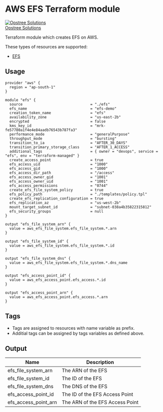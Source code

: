 AWS EFS Terraform module
=====================================

[![Opstree Solutions][opstree_avatar]][opstree_homepage]<br/>[Opstree Solutions][opstree_homepage] 

  [opstree_homepage]: https://opstree.github.io/
  [opstree_avatar]: https://img.cloudposse.com/200x100/https://www.opstree.com/images/og_image8.jpg

Terraform module which creates EFS on AWS.

These types of resources are supported:

* [EFS](https://registry.terraform.io/providers/hashicorp/aws/latest/docs/resources/efs_file_system)

Usage
------

```hcl
provider "aws" {
  region = "ap-south-1"
}

module "efs" {
  source                               = "./efs"
  efs_name                             = "efs-demo"
  creation_token_name                  = "efs"
  availability_zone                    = "us-east-2b"
  encrypted                            = false
  kms_key_id                           = "mrk-fe57780a1f4e4e84aadb76543b787fa3"
  performance_mode                     = "generalPurpose"
  throughput_mode                      = "bursting"
  transition_to_ia                     = "AFTER_30_DAYS"
  transition_primary_storage_class     = "AFTER_1_ACCESS"
  additional_tags                      = { owner = "devops", service = "efs", env = "terraform-managed" }
  create_access_point                  = true
  efs_access_uid                       = "1000"
  efs_access_gid                       = "1000"
  efs_access_dir_path                  = "/access"
  efs_access_owner_gid                 = "1001"
  efs_access_owner_uid                 = "1001"
  efs_access_permissions               = "0744"
  create_efs_file_system_policy        = true
  efs_policy_path                      = "./templates/policy.tpl"
  create_efs_replication_configuration = true
  efs_replication_az                   = "us-west-2b"
  mount_target_subnet_id               = "subnet-038a4b35822315812"
  efs_security_groups                  = null
}
```

```
output "efs_file_system_arn" {
  value = aws_efs_file_system.efs_file_system.*.arn
}

output "efs_file_system_id" {
  value = aws_efs_file_system.efs_file_system.*.id
}

output "efs_file_system_dns" {
  value = aws_efs_file_system.efs_file_system.*.dns_name
}

output "efs_access_point_id" {
  value = aws_efs_access_point.efs_access.*.id
}

output "efs_access_point_arn" {
  value = aws_efs_access_point.efs_access.*.arn
}
```
Tags
----
* Tags are assigned to resources with name variable as prefix.
* Additial tags can be assigned by tags variables as defined above.

Output
------
| Name | Description |
|------|-------------|
| efs_file_system_arn | The ARN of the EFS |
| efs_file_system_id | The ID of the EFS |
| efs_file_system_dns | The DNS of the EFS |
| efs_access_point_id | The ID of the EFS Access Point |
| efs_access_point_arn | The ARN of the EFS Access Point |

